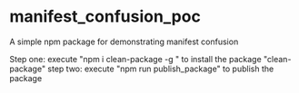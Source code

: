 # manifest_confusion_poc
A simple npm package for demonstrating manifest confusion

Step one: execute "npm i clean-package -g " to install the package "clean-package"
step two: execute "npm run publish_package" to publish the package
